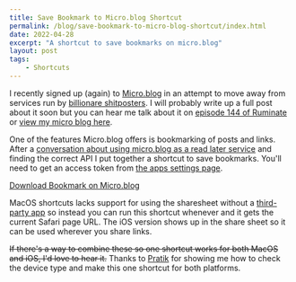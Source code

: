 ```yaml
---
title: Save Bookmark to Micro.blog Shortcut
permalink: /blog/save-bookmark-to-micro-blog-shortcut/index.html
date: 2022-04-28
excerpt: "A shortcut to save bookmarks on micro.blog"
layout: post
tags:
    - Shortcuts
---
```


I recently signed up (again) to [Micro.blog](https://micro.blog) in an attempt to move away from services run by [billionare shitposters](https://en.wikipedia.org/wiki/Elon_Musk). I will probably write up a full post about it soon but you can hear me talk about it on [episode 144 of Ruminate](https://ruminatepodcast.com/episodes/144) or [view my micro blog here](https://toot.rknight.me).

One of the features Micro.blog offers is bookmarking of posts and links. After a [conversation about using micro.blog as a read later service](https://micro.blog/rknightuk/12770616) and finding the correct API I put together a shortcut to save bookmarks. You'll need to get an access token from [the apps settings page](https://micro.blog/account/apps).

[Download Bookmark on Micro.blog](https://www.icloud.com/shortcuts/876d4c98272c4deb9f155a656a6929ec)

MacOS shortcuts lacks support for using the sharesheet without a [third-party app](https://apps.apple.com/us/app/sharebot-for-shortcuts/id1597340986?mt=12) so instead you can run this shortcut whenever and it gets the current Safari page URL. The iOS version shows up in the share sheet so it can be used wherever you share links.

~~If there's a way to combine these so one shortcut works for both MacOS and iOS, I'd love to hear it.~~ Thanks to [Pratik](https://micro.blog/pratik/12775485) for showing me how to check the device type and make this one shortcut for both platforms.
